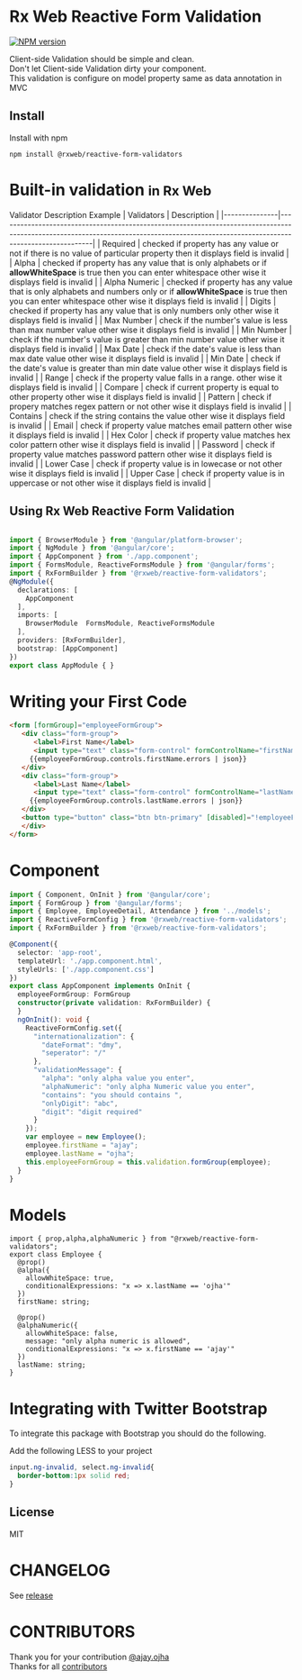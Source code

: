 # Rx Web Reactive Form Validation

[![NPM version](https://badge.fury.io/js/%40rxweb%2Freactive-form-validators.svg)](https://badge.fury.io/js/%40rxweb%2Freactive-form-validators)

Client-side Validation should be simple and clean.
<br/>Don't let Client-side Validation dirty your component.
<br/>This validation is configure on model property same as data annotation in MVC

Install
-----
Install with npm

```
npm install @rxweb/reactive-form-validators
```
Built-in validation <small>in Rx Web</small>
===
Validator Description Example
| Validators    | Description                                                                                                                                                                          |
|---------------|--------------------------------------------------------------------------------------------------------------------------------------------------------------------------------------|
| Required      | checked if property has any value or not if there is no value of particular property then it displays field is invalid                                                               |
| Alpha         | checked if property has any value that is only alphabets or if <b>allowWhiteSpace</b> is true then you can enter whitespace other wise it displays field is invalid                  |
| Alpha Numeric | checked if property has any value that is only alphabets and numbers only or if <b>allowWhiteSpace</b> is true then you can enter whitespace other wise it displays field is invalid |
| Digits        | checked if property has any value that is only numbers only other wise it displays field is invalid                                                                                  |
| Max Number    | check if the number's value is less than max number value other wise it displays field is invalid                                                                                    |
| Min Number    | check if the number's value is greater than min number value other wise it displays field is invalid                                                                                 |
| Max Date      | check if the date's value is less than max date value other wise it displays field is invalid                                                                                        |
| Min Date      | check if the date's value is greater than min date value other wise it displays field is invalid                                                                                     |
| Range         | check if the property value falls in a range. other wise it displays field is invalid                                                                                                |
| Compare       | check if current property is equal to other property other wise it displays field is invalid                                                                                         |
| Pattern       | check if propery matches regex pattern or not other wise it displays field is invalid                                                                                                |
| Contains      | check if the string contains the value other wise it displays field is invalid                                                                                                       |
| Email         | check if property value matches email pattern other wise it displays field is invalid                                                                                                |
| Hex Color     | check if property value matches hex color pattern other wise it displays field is invalid                                                                                            |
| Password      | check if property value matches password pattern other wise it displays field is invalid                                                                                             |
| Lower Case    | check if property value is in lowecase or not other wise it displays field is invalid                                                                                                |
| Upper Case    | check if property value is in uppercase or not other wise it displays field is invalid                                                                                               |

Using Rx Web Reactive Form Validation
-----
```app.module.ts

import { BrowserModule } from '@angular/platform-browser';
import { NgModule } from '@angular/core';
import { AppComponent } from './app.component';
import { FormsModule, ReactiveFormsModule } from '@angular/forms';
import { RxFormBuilder } from '@rxweb/reactive-form-validators';
@NgModule({
  declarations: [
    AppComponent
  ],
  imports: [
    BrowserModule  FormsModule, ReactiveFormsModule
  ],
  providers: [RxFormBuilder],
  bootstrap: [AppComponent]
})
export class AppModule { }
```

Writing your First Code
====
```html
<form [formGroup]="employeeFormGroup">
   <div class="form-group">
      <label>First Name</label>
      <input type="text" class="form-control" formControlName="firstName" />
     {{employeeFormGroup.controls.firstName.errors | json}}
   </div>
   <div class="form-group">
      <label>Last Name</label>
      <input type="text" class="form-control" formControlName="lastName" />
     {{employeeFormGroup.controls.lastName.errors | json}}
   </div>
   <button type="button" class="btn btn-primary" [disabled]="!employeeFormGroup.valid">Submit</button>
   </div>
</form>
```

Component
====
```component.ts
import { Component, OnInit } from '@angular/core';
import { FormGroup } from '@angular/forms';
import { Employee, EmployeeDetail, Attendance } from '../models';
import { ReactiveFormConfig } from '@rxweb/reactive-form-validators';
import { RxFormBuilder } from '@rxweb/reactive-form-validators';

@Component({
  selector: 'app-root',
  templateUrl: './app.component.html',
  styleUrls: ['./app.component.css']
})
export class AppComponent implements OnInit {
  employeeFormGroup: FormGroup
  constructor(private validation: RxFormBuilder) {
  }
  ngOnInit(): void {
    ReactiveFormConfig.set({
      "internationalization": {
        "dateFormat": "dmy",
        "seperator": "/"
      },
      "validationMessage": {
        "alpha": "only alpha value you enter",
        "alphaNumeric": "only alpha Numeric value you enter",
        "contains": "you should contains ",
        "onlyDigit": "abc",
        "digit": "digit required"
      }
    });
    var employee = new Employee();
    employee.firstName = "ajay";
    employee.lastName = "ojha";
    this.employeeFormGroup = this.validation.formGroup(employee);
  }
}
```


Models
====
```Model Typescript
import { prop,alpha,alphaNumeric } from "@rxweb/reactive-form-validators";
export class Employee {
  @prop()
  @alpha({ 
    allowWhiteSpace: true,
    conditionalExpressions: "x => x.lastName == 'ojha'"
  })
  firstName: string;

  @prop() 
  @alphaNumeric({ 
    allowWhiteSpace: false, 
    message: "only alpha numeric is allowed", 
    conditionalExpressions: "x => x.firstName == 'ajay'"
  })
  lastName: string;
}
```

Integrating with Twitter Bootstrap
=====

To integrate this package with Bootstrap you should do the following.


Add the following LESS to your project

```css
input.ng-invalid, select.ng-invalid{
  border-bottom:1px solid red;
}

```

License
-----
MIT

CHANGELOG
=====
See [release](https://github.com/rxweb/rxweb.github.io/releases)

CONTRIBUTORS
=====
Thank you for your contribution [@ajay.ojha](https://github.com/ajayojha) <br/>
Thanks for all [contributors](https://github.com/rxweb/rxweb.github.io/graphs/contributors)
